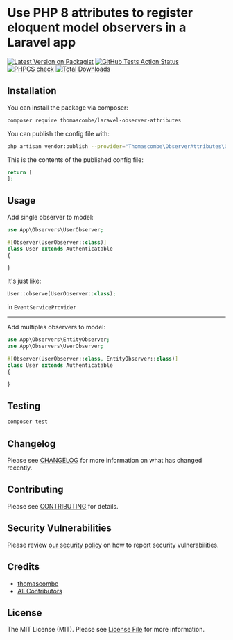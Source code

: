 # Use PHP 8 attributes to register eloquent model observers in a Laravel app

[![Latest Version on Packagist](https://img.shields.io/packagist/v/thomascombe/laravel-observer-attributes.svg?style=flat-square)](https://packagist.org/packages/thomascombe/laravel-observer-attributes)
[![GitHub Tests Action Status](https://img.shields.io/github/workflow/status/thomascombe/laravel-observer-attributes/tests?label=tests)](https://github.com/thomascombe/laravel-observer-attributes/actions?query=workflow%3Atests+branch%3Amaster)
[![PHPCS check](https://github.com/thomascombe/laravel-observer-attributes/actions/workflows/phpcs.yml/badge.svg)](https://github.com/thomascombe/laravel-observer-attributes/actions/workflows/phpcs.yml)
[![Total Downloads](https://img.shields.io/packagist/dt/thomascombe/laravel-observer-attributes.svg?style=flat-square)](https://packagist.org/packages/thomascombe/laravel-observer-attributes)

## Installation

You can install the package via composer:

```bash
composer require thomascombe/laravel-observer-attributes
```

You can publish the config file with:
```bash
php artisan vendor:publish --provider="Thomascombe\ObserverAttributes\ObserverAttributesServiceProvider" --tag="laravel-observer-attributes-config"
```

This is the contents of the published config file:

```php
return [
];
```

## Usage

Add single observer to model:
```php
use App\Observers\UserObserver;

#[Observer(UserObserver::class)]
class User extends Authenticatable 
{

}
```

It's just like:
```php
User::observe(UserObserver::class);
```
in `EventServiceProvider`

--- 
Add multiples observers to model:
```php
use App\Observers\EntityObserver;
use App\Observers\UserObserver;

#[Observer(UserObserver::class, EntityObserver::class)]
class User extends Authenticatable 
{

}
```

## Testing

```bash
composer test
```

## Changelog

Please see [CHANGELOG](CHANGELOG.md) for more information on what has changed recently.

## Contributing

Please see [CONTRIBUTING](.github/CONTRIBUTING.md) for details.

## Security Vulnerabilities

Please review [our security policy](../../security/policy) on how to report security vulnerabilities.

## Credits

- [thomascombe](https://github.com/thomascombe)
- [All Contributors](../../contributors)

## License

The MIT License (MIT). Please see [License File](LICENSE.md) for more information.
